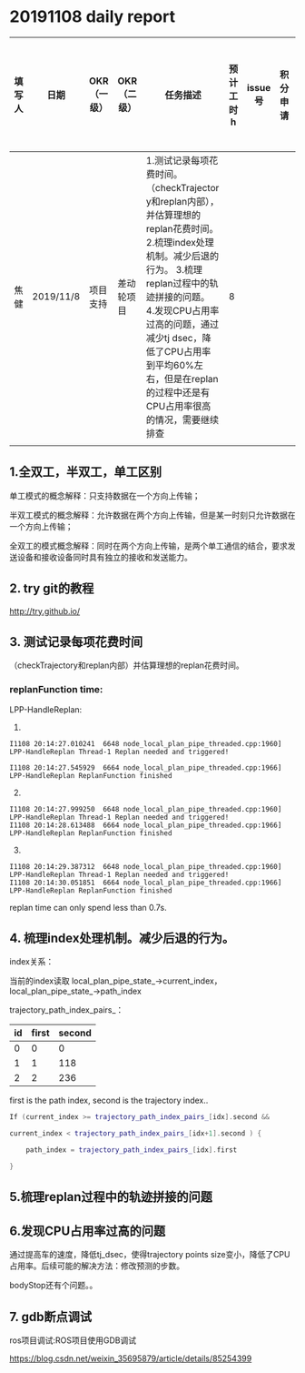 # 20191108 daily report

| 填写人 | 日期      | OKR（一级） | OKR（二级） | 任务描述                                                     | 预计工时 h | issue号 | 积分申请 | 进度 | 存在问题/需要协助 |
| ------ | --------- | ----------- | ----------- | ------------------------------------------------------------ | ---------- | ------- | -------- | ---- | ----------------- |
| 焦健   | 2019/11/8 | 项目支持    | 差动轮项目  | 1.测试记录每项花费时间。（checkTrajectory和replan内部），并估算理想的replan花费时间。 2.梳理index处理机制。减少后退的行为。 3.梳理replan过程中的轨迹拼接的问题。 4.发现CPU占用率过高的问题，通过减少tj dsec，降低了CPU占用率到平均60%左右，但是在replan的过程中还是有CPU占用率很高的情况，需要继续排查 | 8          |         |          |      |                   |
|        |           |             |             |                                                              |            |         |          |      |                   |



## 1.全双工，半双工，单工区别

单工模式的概念解释：只支持数据在一个方向上传输；

半双工模式的概念解释：允许数据在两个方向上传输，但是某一时刻只允许数据在一个方向上传输；

全双工的模式概念解释：同时在两个方向上传输，是两个单工通信的结合，要求发送设备和接收设备同时具有独立的接收和发送能力。

## 2. try git的教程

http://try.github.io/

## 3. 测试记录每项花费时间

（checkTrajectory和replan内部）并估算理想的replan花费时间。

### replanFunction time:

LPP-HandleReplan:

1)

```
I1108 20:14:27.010241  6648 node_local_plan_pipe_threaded.cpp:1960] LPP-HandleReplan Thread-1 Replan needed and triggered! 

I1108 20:14:27.545929  6664 node_local_plan_pipe_threaded.cpp:1966] LPP-HandleReplan ReplanFunction finished
```

2)

```
I1108 20:14:27.999250  6648 node_local_plan_pipe_threaded.cpp:1960] LPP-HandleReplan Thread-1 Replan needed and triggered! 
I1108 20:14:28.613488  6664 node_local_plan_pipe_threaded.cpp:1966] LPP-HandleReplan ReplanFunction finished
```

3)

```
I1108 20:14:29.387312  6648 node_local_plan_pipe_threaded.cpp:1960] LPP-HandleReplan Thread-1 Replan needed and triggered! 
I1108 20:14:30.051851  6664 node_local_plan_pipe_threaded.cpp:1966] LPP-HandleReplan ReplanFunction finished
```

replan time can only spend less than 0.7s.



## 4. 梳理index处理机制。减少后退的行为。

index关系：

当前的index读取 local_plan_pipe_state_->current_index，local_plan_pipe_state_->path_index

trajectory_path_index_pairs_：

| id   | first | second |
| ---- | ----- | ------ |
| 0    | 0     | 0      |
| 1    | 1     | 118    |
| 2    | 2     | 236    |

first is the path index, second is the trajectory index..

```cpp
If (current_index >= trajectory_path_index_pairs_[idx].second && 

current_index < trajectory_path_index_pairs_[idx+1].second ) {

	path_index = trajectory_path_index_pairs_[idx].first

}

```



## 5.梳理replan过程中的轨迹拼接的问题



## 6.发现CPU占用率过高的问题

通过提高车的速度，降低tj_dsec，使得trajectory points size变小，降低了CPU占用率。后续可能的解决方法：修改预测的步数。

  

bodyStop还有个问题。。



## 7. gdb断点调试

ros项目调试:ROS项目使用GDB调试

https://blog.csdn.net/weixin_35695879/article/details/85254399